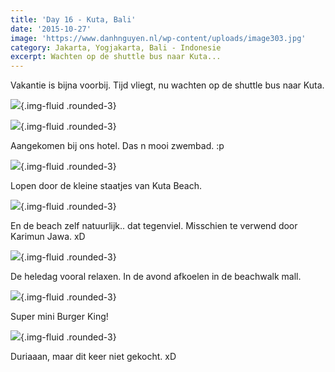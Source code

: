 ```yaml
---
title: 'Day 16 - Kuta, Bali'
date: '2015-10-27'
image: 'https://www.danhnguyen.nl/wp-content/uploads/image303.jpg'
category: Jakarta, Yogjakarta, Bali - Indonesie
excerpt: Wachten op de shuttle bus naar Kuta...
---
```


Vakantie is bijna voorbij. Tijd vliegt, nu wachten op de shuttle bus naar Kuta.

![](https://www.danhnguyen.nl/wp-content/uploads/image298-1024x576.jpg){.img-fluid .rounded-3}

![](https://www.danhnguyen.nl/wp-content/uploads/image303-1024x576.jpg){.img-fluid .rounded-3}

Aangekomen bij ons hotel. Das n mooi zwembad. :p

![](https://www.danhnguyen.nl/wp-content/uploads/image301-1024x576.jpg){.img-fluid .rounded-3}

Lopen door de kleine staatjes van Kuta Beach.

![](https://www.danhnguyen.nl/wp-content/uploads/image302-1024x576.jpg){.img-fluid .rounded-3}

En de beach zelf natuurlijk.. dat tegenviel. Misschien te verwend door Karimun Jawa. xD

![](https://www.danhnguyen.nl/wp-content/uploads/image305-1024x576.jpg){.img-fluid .rounded-3}

De heledag vooral relaxen. In de avond afkoelen in de beachwalk mall.

![](https://www.danhnguyen.nl/wp-content/uploads/image304-1024x576.jpg){.img-fluid .rounded-3}

Super mini Burger King!

![](https://www.danhnguyen.nl/wp-content/uploads/image322-1024x576.jpg){.img-fluid .rounded-3}

Duriaaan, maar dit keer niet gekocht. xD
